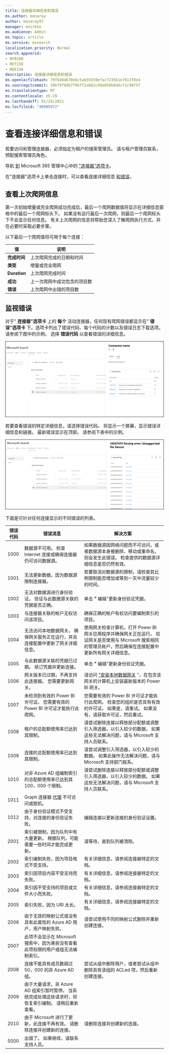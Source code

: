 ```yaml
---
title: 连接器详细信息和错误
ms.author: monaray
author: monaray97
manager: mnirkhe
ms.audience: Admin
ms.topic: article
ms.service: mssearch
localization_priority: Normal
search.appverid:
- BFB160
- MET150
- MOE150
description: 连接器详细信息和错误
ms.openlocfilehash: 79f6404670e6c5a655559efac7235b1e7813f8e4
ms.sourcegitcommit: 39bf9f0db7f9bff2ab82c99a059b0ddcf1c98f5f
ms.translationtype: MT
ms.contentlocale: zh-CN
ms.lasthandoff: 01/19/2021
ms.locfileid: "49905972"
---
```

<!-- markdownlint-disable no-inline-html -->

# <a name="view-connection-details-and-errors"></a>查看连接详细信息和错误

若要访问和管理连接器，必须指定为租户的搜索管理员。 请与租户管理员联系，预配搜索管理员角色。

导航 [到](https://admin.microsoft.com/Adminportal/Home#/MicrosoftSearch/Connectors) Microsoft 365 管理中心中的 ["连接器"选项卡](https://admin.microsoft.com)。

在"连接器"选项卡上单击连接时，可以查看连接详细信息 [和错误](https://admin.microsoft.com/Adminportal/Home#/MicrosoftSearch/Connectors)。  

## <a name="view-your-last-crawl-info"></a>查看上次爬网信息

第一次初始增量或完全爬网成功完成后，最后一个爬网数据值将显示在详细信息窗格中的最后一个爬网标头下。 如果没有运行最后一次爬网，则最后一个爬网标头下不会显示任何信息。 有关上次爬网的信息将帮助您深入了解爬网执行方式，并在必要时采取必要步骤。

以下最后一个爬网值将可用于每个连接：

值 | 说明
--- | ---
**完成时间** | 上次爬网完成的日期和时间
**类型** | 增量或完全爬网
**Duration** | 上次爬网完成时间
**成功** | 上一次爬网中成功包含的项目数
**错误** | 上次爬网中出错的项目数

## <a name="monitor-errors"></a>监视错误

对于" **连接器"选项卡** 上的 **每个** 活动连接器，任何现有爬网错误都显示在" **错误"选项卡** 下。选项卡列出了错误代码、每个代码的计数以及错误日志下载选项。 请参阅下图中的示例。 选择 **错误代码** 以查看错误的详细信息。

![连接器列表，其中选择了连接器，详细信息窗格显示此连接器的 3 个错误。](media/errormonitoring1.png)

若要查看错误的特定详细信息，请选择错误代码。 将显示一个屏幕，显示错误详细信息和链接。 最新错误显示在顶部。 请参阅下表中的示例。

![连接器列表，其中选择了连接器，详细信息窗格显示连接器的错误列表。](media/errormonitoring2.png)

下面是可针对任何连接显示的不同错误的列表。

错误代码 | 错误消息 | 解决方案
--- | --- | ---
1000 | 数据源不可用。 检查 Internet 连接或确保连接器仍可访问数据源。 | 如果数据源因网络问题而不可访问，或者数据源本身被删除、移动或重命名，则会发生此错误。 检查提供的数据源详细信息是否仍然有效。
1001 | 无法更新数据，因为数据源限制连接器。 | 若要取消对数据源的限制，请检查其比例限制能否增加或等到一天中流量较少的时间。
1002 | 无法对数据源进行身份验证。 验证与此数据源关联的凭据是否正确。 | 单击 **"** 编辑"更新身份验证凭据。
1003 | 与连接器关联的帐户无权访问该项目。 |  确保正确的帐户有权访问要编制索引的项目。
1004 | 无法访问本地数据网关。 确保网关服务正在运行，并且连接配置中更新了网关详细信息。 | 使用网关检查计算机，打开 Power BI 网关应用程序并确保网关正在运行。 验证网关是否使用与 Microsoft 搜索相同的管理员帐户，然后确保在连接配置中更新所有网关详细信息。
1005 | 与此数据源关联的凭据已过期。 续订凭据并更新连接。 | 单击 **"** 编辑"更新身份验证凭据。
1006 | 网关版本已过期，不再支持此连接器。 您需要更新网关。 | 请访问 ["安装本地数据网关](https://docs.microsoft.com/data-integration/gateway/service-gateway-install) "，在包含该网关的计算机上安装最新版本的 Power BI 网关。
1007 | 未检测到有效的 Power BI 许可证。 您需要有效的 Power BI 许可证才能执行此爬网。 | 您需要有效的 Power BI 许可证才能执行此爬网。 检查您的组织是否具有有效的许可证。 如果是，请重试。 如果没有，请获取许可证，然后重试。
1008 | 租户的总配额使用率已达到其限制。 | 请尝试删除连接以释放部分配额或调整引入筛选器，以引入较少的数据。 如果这些无法解决问题，请与 Microsoft 支持人员联系。
1009 | 连接的总配额使用率已达到其限制。 | 请尝试调整引入筛选器，以引入较少的数据。 如果此操作无法解决问题，请与 Microsoft 支持部门联系。
1010 | 对非 Azure AD 组编制索引的总配额使用率已达到其 100，000 个限制。 | 请尝试删除连接以释放部分配额或调整引入筛选器，以引入较少的数据。 如果这些无法解决问题，请与 Microsoft 支持人员联系。
1011 | Graph 连接器 [代理](on-prem-agent.md) 不可访问或脱机。 | 
1012 | 由于身份验证模式不受支持，对连接的身份验证失败。 | 编辑连接以更新连接的身份验证设置。
2001 | 索引被限制，因为队列中有大量更新。 根据队列，可能需要一些时间才能完成更新。 | 请等待，直到队列被清除。
2002 | 索引编制失败，因为项目格式不受支持。 | 有关详细信息，请参阅连接器特定的文档。
2003 | 索引因项目内容不受支持而失败。 | 有关详细信息，请参阅连接器特定的文档。
2004 | 索引因不受支持的项目或文件大小而失败。 | 有关详细信息，请参阅连接器特定的文档。
2005 | 索引失败，因为 URI 太长。 | 有关详细信息，请参阅连接器特定的文档。
2006 | 由于无效的映射公式或没有具有此属性的 Azure AD 用户，用户映射失败。 | 请尝试使用不同的映射公式删除并重新创建连接。 
2007 | 此项不会显示在 Microsoft 搜索中，因为某些没有查看此项权限的用户或组无法编制索引。 | 
2008 | 连接不能具有成员数超过 50，000 的非 Azure AD 组。 | 尝试从组中删除用户，或者尝试从组中删除具有该组的 ACLed 项，然后重新创建连接。
2009 | 由于大量请求，非 Azure AD 组索引暂时暂停。 当系统完成处理这些请求时，将恢复索引编制。 请稍后重新查看。 | 
2010 | 由于 Microsoft 进行了更新，此连接不再有效。 请删除连接并创建新的连接。 | 请删除连接并创建新的连接。
5000 | 出错了。 如果继续，请联系支持人员。 |
